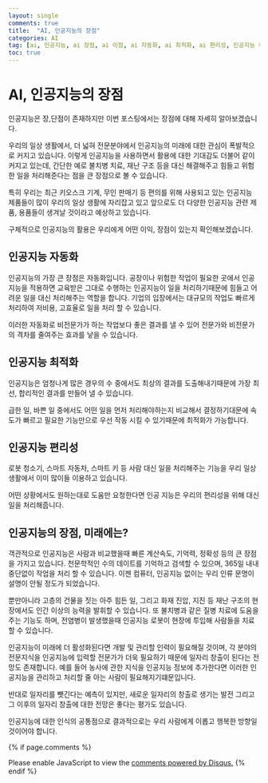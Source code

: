 ```yaml
---
layout: single
comments: true
title:  "AI, 인공지능의 장점"
categories: AI
tag: [ai, 인공지능, ai 장점, ai 이점, ai 자동화, ai 최적화, ai 편리성, 인공지능 미래, 인공지능 장점, 인공지능 이점, 인공지능 일자리]
toc: true
---
```



  <!-- Google addsense -->
  <script async src="https://pagead2.googlesyndication.com/pagead/js/adsbygoogle.js?client=ca-pub-2367691231152778"
    crossorigin="anonymous"></script>
  <!-- 상단 2개 -->
  <ins class="adsbygoogle" style="display:block" data-ad-client="ca-pub-2367691231152778" data-ad-slot="7442206282"
    data-ad-format="auto" data-full-width-responsive="true"></ins>
  <script>
    (adsbygoogle = window.adsbygoogle || []).push({});
  </script>

# AI, 인공지능의 장점

인공지능은 장,단점이 존재하지만 이번 포스팅에서는 장점에 대해 자세히 알아보겠습니다.

우리의 일상 생활에서, 더 넓혀 전문분야에서 인공지능의 미래에 대한 관심이 폭발적으로 커지고 있습니다. 이렇게 인공지능을 사용하면서 활용에 대한 기대감도 더불어 같이 커지고 있는데, 간단한 예로 불치병 치료, 재난 구조 등을 대신 해결해주고 힘들고 위험한 일을 처리해준다는 점을 큰 장점으로 볼 수 있습니다.

특히 우리는 최근 키오스크 기계, 무인 판매기 등 편의를 위해 사용되고 있는 인공지능 제품들이 많이 우리의 일상 생활에 자리잡고 있고 앞으로도 더 다양한 인공지능 관련 제품, 용품들이 생겨날 것이라고 예상하고 있습니다.

구체적으로 인공지능의 활용은 우리에게 어떤 이익, 장점이 있는지 확인해보겠습니다.


## 인공지능 자동화

인공지능의 가장 큰 장점은 자동화입니다. 공장이나 위험한 작업이 필요한 곳에서 인공지능을 적용하면 교육받은 그대로 수행하는 인공지능이 일을 처리하기때문에 힘들고 어려운 일을 대신 처리해주는 역할을 합니다. 기업의 입장에서는 대규모의 작업도 빠르게 처리하여 저비용, 고효율로 일을 처리 할 수 있습니다.

이러한 자동화로 비전문가가 하는 작업보다 좋은 결과를 낼 수 있어 전문가와 비전문가의 격차를 줄여주는 효과를 낳을 수 있습니다.


## 인공지능 최적화

인공지능은 엄청나게 많은 경우의 수 중에서도 최상의 결과를 도출해내기때문에 가장 최선, 합리적인 결과를 만들어 낼 수 있습니다.

급한 일, 바쁜 일 중에서도 어떤 일을 먼저 처리해야하는지 비교해서 결정하기대문에 속도가 빠르고 필요한 기능만으로 우선 작동 시킬 수 있기때문에 최적화가 가능합니다.


## 인공지능 편리성

로봇 청소기, 스마트 자동차, 스마트 키 등 사람 대신 일을 처리해주는 기능을 우리 일상 생활에서 이미 많이들 이용하고 있습니다.

어떤 상황에서도 원하는대로 도움만 요청한다면 인공 지능은 우리의 편리성을 위해 대신 일을 처리해줍니다.


## 인공지능의 장점, 미래에는?

객관적으로 인공지능은 사람과 비교했을때 빠른 계산속도, 기억력, 정확성 등의 큰 장점을 가지고 있습니다. 천문학적인 수의 데이트를 기억하고 검색할 수 있으며, 365일 내내 중단없이 작업을 처리 할 수 있습니다. 이젠 컴퓨터, 인공지능 없이는 우리 인류 문명이 설명이 안될 정도가 되었습니다.

뿐만아니라 고층의 건물을 짓는 아주 힘든 일, 그리고 화재 진압, 지진 등 재난 구조의 현장에서도 인간 이상의 능력을 발휘할 수 있습니다. 또 불치병과 같은 질병 치료에 도움을 주는 기능도 하며, 전염병이 발생했을때 인공지능 로봇이 현장에 투입해 사람들을 치료할 수 있습니다.

인공지능이 미래에 더 활성화된다면 개발 및 관리할 인력이 필요해질 것이며, 각 분야의 전문지식을 인공지능에 입력할 전문가가 더욱 필요하기 때문에 일자리 창출이 된다는 전망도 존재합니다. 예를 들어 농사에 관한 지식을 인공지능 정보에 추가한다면 이러한 인공지능을 관리하고 처리할 줄 아는 사람이 필요해지기떄문입니다.

반대로 일자리를 뺏긴다는 예측이 있지만, 새로운 일자리의 창출로 생기는 발전 그리고 그 이후의 일자리 창출에 대한 전망은 좋다는 평가도 있습니다.

인공지능에 대한 인식의 공통점으로 결과적으로는 우리 사람에게 이롭고 행복한 방향일 것이어야 합니다.

  <!-- Google addsense -->
  <script async src="https://pagead2.googlesyndication.com/pagead/js/adsbygoogle.js?client=ca-pub-2367691231152778"
    crossorigin="anonymous"></script>
  <!-- alphaface.footer.add -->
  <ins class="adsbygoogle" style="display:block" data-ad-client="ca-pub-2367691231152778" data-ad-slot="8141421734"
    data-ad-format="auto" data-full-width-responsive="true"></ins>
  <script>
    (adsbygoogle = window.adsbygoogle || []).push({});
  </script>


{% if page.comments %}
<div id="disqus_thread"></div>
<script>
    /**
    *  RECOMMENDED CONFIGURATION VARIABLES: EDIT AND UNCOMMENT THE SECTION BELOW TO INSERT DYNAMIC VALUES FROM YOUR PLATFORM OR CMS.
    *  LEARN WHY DEFINING THESE VARIABLES IS IMPORTANT: https://disqus.com/admin/universalcode/#configuration-variables    */
    
    var disqus_config = function () {
    this.page.url = "{{ page.url | absolute_url }};";  // Replace PAGE_URL with your page's canonical URL variable
    this.page.identifier = "{{ page.id }}";; // Replace PAGE_IDENTIFIER with your page's unique identifier variable
    };
    
    (function() { // DON'T EDIT BELOW THIS LINE
    var d = document, s = d.createElement('script');
    s.src = 'https://alphafaceblog.disqus.com/embed.js';
    s.setAttribute('data-timestamp', +new Date());
    (d.head || d.body).appendChild(s);
    })();
</script>
<noscript>Please enable JavaScript to view the <a href="https://disqus.com/?ref_noscript">comments powered by Disqus.</a></noscript>
{% endif %}